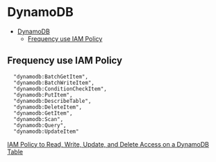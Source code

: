 # DynamoDB

<!-- TOC -->

- [DynamoDB](#dynamodb)
  - [Frequency use IAM Policy](#frequency-use-iam-policy)

<!-- /TOC -->

## Frequency use IAM Policy

```dynamodb_IAM
  "dynamodb:BatchGetItem",
  "dynamodb:BatchWriteItem",
  "dynamodb:ConditionCheckItem",
  "dynamodb:PutItem",
  "dynamodb:DescribeTable",
  "dynamodb:DeleteItem",
  "dynamodb:GetItem",
  "dynamodb:Scan",
  "dynamodb:Query",
  "dynamodb:UpdateItem"
```

[IAM Policy to Read, Write, Update, and Delete Access on a DynamoDB Table](https://docs.aws.amazon.com/amazondynamodb/latest/developerguide/iam-policy-example-data-crud.html)
